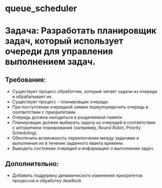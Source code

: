 # queue_scheduler

# Задача: Разработать планировщик задач, который использует очереди для управления выполнением задач.

## Требования:
- Существует процесс обработчик, который читает задачи из очереди и обрабатывает их. 
- Существует процесс - планировщик очереди. 
- При поступлении очередной заявки переупорядочить очередь в соответствии с приоритетами
- Очередь должна находиться в разделяемой памяти.
- Планировщик должен выбирать задачу из очередей в соответствии с алгоритмом планирования (например, Round Robin, Priority Scheduling).
- Обеспечить возможность переключения между задачами и выполнения их в течение заданного кванта времени.
- Выводить состояние очередей и информацию о выполнении задач.

## Дополнительно:
- Добавить поддержку динамического изменения приоритетов процессов и обработку deadlock
